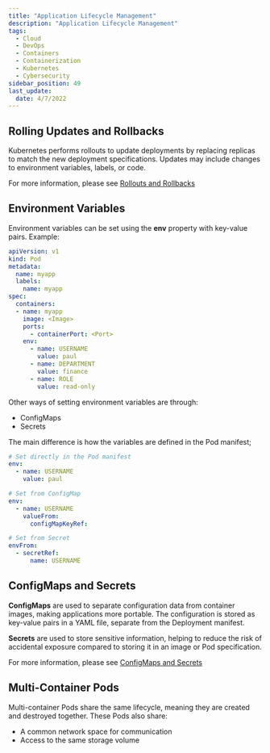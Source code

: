 ```yaml
---
title: "Application Lifecycle Management"
description: "Application Lifecycle Management"
tags: 
  - Cloud
  - DevOps
  - Containers
  - Containerization
  - Kubernetes
  - Cybersecurity
sidebar_position: 49
last_update:
  date: 4/7/2022
---
```


## Rolling Updates and Rollbacks 

Kubernetes performs rollouts to update deployments by replacing replicas to match the new deployment specifications. Updates may include changes to environment variables, labels, or code.

For more information, please see [Rollouts and Rollbacks](/docs/015-Containerization/020-Kubernetes/039-Rollouts-and-Rollbacks.md)


## Environment Variables 

Environment variables can be set using the **env** property with key-value pairs. Example:

```yaml
apiVersion: v1
kind: Pod
metadata:
  name: myapp
  labels:
    name: myapp
spec:
  containers:
  - name: myapp
    image: <Image>
    ports:
      - containerPort: <Port>
    env:
      - name: USERNAME 
        value: paul 
      - name: DEPARTMENT
        value: finance 
      - name: ROLE 
        value: read-only 
```

Other ways of setting environment variables are through:

- ConfigMaps 
- Secrets 

The main difference is how the variables are defined in the Pod manifest;

```yaml
# Set directly in the Pod manifest
env:
  - name: USERNAME 
    value: paul
```

```yaml
# Set from ConfigMap
env:
  - name: USERNAME 
    valueFrom:
      configMapKeyRef:
```

```yaml
# Set from Secret
envFrom:
  - secretRef:
      name: USERNAME
```

## ConfigMaps and Secrets 

**ConfigMaps** are used to separate configuration data from container images, making applications more portable. The configuration is stored as key-value pairs in a YAML file, separate from the Deployment manifest.

**Secrets** are used to store sensitive information, helping to reduce the risk of accidental exposure compared to storing it in an image or Pod specification.

For more information, please see [ConfigMaps and Secrets](/docs/015-Containerization/020-Kubernetes/044-Configmaps.md) 

## Multi-Container Pods 

Multi-container Pods share the same lifecycle, meaning they are created and destroyed together. These Pods also share:

- A common network space for communication
- Access to the same storage volume

 

 
